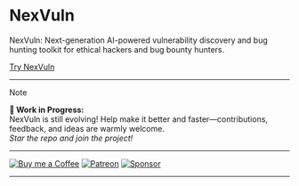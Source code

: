 # NexVuln
NexVuln: Next-generation AI-powered vulnerability discovery and bug hunting toolkit for ethical hackers and bug bounty hunters.  


[Try NexVuln](https://john-varghese-eh.github.io/NexVuln)

---

> [!NOTE]
> **🚧 Work in Progress:**  
> NexVuln is still evolving! Help make it better and faster—contributions, feedback, and ideas are warmly welcome.  
> *Star the repo and join the project!*

---

  [![Buy me a Coffee](https://img.shields.io/badge/Buy_Me_A_Coffee-FFDD00?style=for-the-badge&logo=buy-me-a-coffee&logoColor=black)](https://buymeacoffee.com/CyberTrinity)
  [![Patreon](https://img.shields.io/badge/Patreon-F96854?style=for-the-badge&logo=patreon&logoColor=white)](https://patreon.com/CyberTrinity)
  [![Sponsor](https://img.shields.io/badge/sponsor-30363D?style=for-the-badge&logo=GitHub-Sponsors&logoColor=#white)](https://github.com/sponsors/John-Varghese-EH)

---
